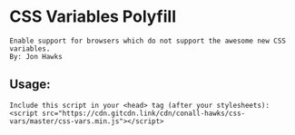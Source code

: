 # CSS Variables Polyfill
	Enable support for browsers which do not support the awesome new CSS variables.
	By: Jon Hawks

## Usage:
	Include this script in your <head> tag (after your stylesheets):
	<script src="https://cdn.gitcdn.link/cdn/conall-hawks/css-vars/master/css-vars.min.js"></script>